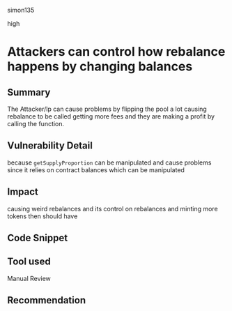 simon135

high

# Attackers can control how rebalance happens by changing balances

## Summary
The Attacker/lp can cause problems by flipping the pool a lot causing rebalance to be called getting more fees and they are making a profit by calling the function.
## Vulnerability Detail
because `getSupplyProportion` can be manipulated and cause problems
since it relies on contract balances which can be manipulated 
## Impact
causing weird rebalances and its control on rebalances and minting more tokens then should have 
## Code Snippet

## Tool used

Manual Review

## Recommendation
